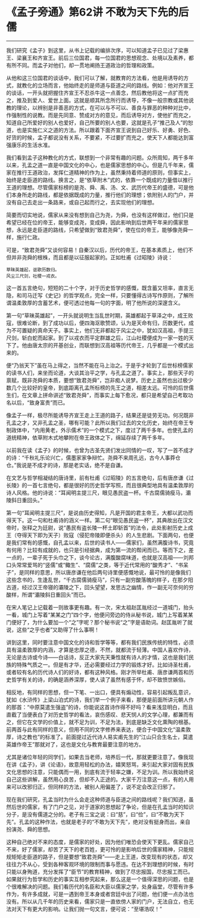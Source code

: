 # 《孟子旁通》第62讲 不敢为天下先的后儒

------

我们研究《孟子》到这里，从书上记载的编排次序，可以知道孟子已见过了梁惠王、梁襄王和齐宣王。前后三位国君，每一位国君的思想观念、处境以及素养，都有所不同。而孟子对他们，却一贯地阐扬王道政治的哲理和政策。

从他和这三位国君的谈话中，我们可以了解，就教育的方法看，他是用诱导的方式，就教化的立场而言，他始终走的是师道与臣道之间的路线。例如：他对齐宣王的谈话，一开头就把握住齐宣王不忍杀牛这一点善念，然后教他将这一点扩而充之，推及到爱人、爱世上面。这就是顺其所念所行而诱导，不像一般宗教或其他说教的理论，以辨别是非善恶的方式，在可以与不可以、善良与罪恶的种种对比中，作强制性的说教。而是先同意、赞成对方的意见，而后诱导对方，使他扩而充之，知道自己所爱好的别人也爱好，自己所要的别人也要，这就是孔子“推己及人”的恕道，也是实施仁义之道的方法。所以跟着下面齐宣王说到自己好乐、好勇、好色、好货的时候，孟子都说没有关系，不要紧，不过要扩而充之，使天下人都能达到富强康乐的生活水准。

我们看到孟子这种教化的方式，联想到一个非常有趣的问题。众所周知，两千多年以来，孔孟之道一直是中国文化的中心，也是儒家思想的中心。但是几千年来，儒家在推行王道政治，发挥仁道精神的作为上，虽然秉持着师道的原则，但事实上，始终是走臣道的路线。换言之，是“依草附木”式的，依靠一个既成的力量借以推行王道的理想。尽管儒家标榜的是尧、舜、禹、汤、文、武历代帝王的盛德，可是他们本身所走的路线，都是依据既成的力量，推行他们的理想；依附别人的门户，并没有自己去走出一条路来，或自己起而行之，去实现他们的理想。

简要而切实地说，儒家从来没有想到自己为尧，为舜，也没有这样做过，他们只是希望已经在位的帝王，能够变成尧，变成舜，因此影响到后世两干年来的儒家思想，永远是走臣道的路线，只希望做到“致君尧舜”，使在位的帝王，能够像尧舜一样，施行仁政。

可是，“致君尧舜”又谈何容易！自秦汉以后，历代的帝王，在基本素质上，他们不但并非尧舜的根株，而且都是以征服起家的。正如杜甫《过昭陵》诗说：
```
草昧英雄起，诓歌历数归。
风尘三尺剑，社稷一戎衣。
```
这一首五言绝句，短短的二十个字，对于历史哲学的感慨，既含蓄又坦率，直言无隐，和司马迁写《史记》的哲学观点，完全一样，只要懂得古诗写作原则，了解所谓温柔敦厚的含蓄艺术，便可透过他每一句的字面，明了他所说的深邃含义。

第一句“草昧英雄起”，一开头就说明生当乱世时期，英雄都起于草泽之中，成王败寇，很难论断，到了成功以后，便四海沤歌赞颂，认为是天命有归，历数更代，成为不可置疑的真命天子。事实上，他们无非都起于风尘之中，犹如汉高祖，手提三尺剑，斩白蛇而起家。到了以戎衣而平定群雄之后，江山社稷便成为一家一姓的天下了。他由唐太宗的开基创业，而联想到汉高祖等历代帝王，几乎都是一个模式出来的。

便“乃翁天下”虽在马上得之，当然不能在马上治之。于是乎才轮到了后世标榜儒家的读书人们，来坐而论道，大谈其治平之学，与孔孟之道了。事实上，那些天子的禀赋，既非尧舜的本质，要想“致君尧舜”，岂非痴人说梦。历史上虽然也出过极少数几个比较好的皇帝，到底距离孔孟所标榜的先王之道，相差太远。可怜的后世儒生们，在文章上拼命讲述“致君尧舜”，而事实上每下愈况，都只是希望自己考取功名以后，“致身富贵”而已。

像孟子一样，极尽所能诱导齐宣王走上王道的路子，结果还是徒劳无功。何况既非孔孟之才，又非孔孟之圣，哪有可能？此所以我们过去的文化历史，始终在帝王专制政体中，“内用黄老，外示儒术”的一个模式之下，度过了两千多年。也使孔孟的道统精神，依草附木式地攀附在帝王政体之下，绵延存续了两千多年。

以前我在读《孟子》的时候，也曾为古圣先贤们发出同情的一叹，写了一首不成才的诗：“千秋礼乐论兴亡，儒墨家家争辩忙。尧舜不来周孔远，古今人事莽仓仓。”我说是不成才的诗，那是老实话，绝不是自谦。

在文艺与哲学相凝结的唐诗里，前有杜甫《过昭陵》的五言绝句，后有唐彦谦《过长陵》的一首七言绝句，都是很好的历史哲学写照，而且很典型地具有温柔敦厚的诗人风格。他的诗说：“耳闻明主提三尺，眼见愚民盗一杯。千古腐儒骑瘦马，灞陵斜日重回头。”

第一句“耳闻明主提三尺”，是说由历史得知，凡是开国的君主帝王，大都以武功而得天下。这一句和杜甫诗的涵义一样。第二句“眼见愚民盗一杯”，其典故出在汉文帝时，张释之为廷尉，说“愚民有盗长陵一杯土即斩首”的法令，此处影射历史上成王（夺得天下即为天子）败寇（侵犯帝陵即便杀头）的人生悲剧。下面两句，也便是我们常有的感慨，自孔孟以来，后世的读书人——儒家们，虽然满腹诗书，究竟有何用？比较有成就的，也只是引经据典，成为第一流的帮闲而已。等而下之，差一点的，一辈子死于头巾之下，谈今论古，满腹酸腐味道，也就是汉高祖——刘邦口头常常爱骂的“竖儒”或“鲰生”、“腐儒”之类，等于近代常用的“酸秀才”、“书呆子”，是同样的意思，所以唐彦谦在他后两句诗里便感慨地说，最可怜的是像我们这些念书的，生逢乱世，“千古腐儒骑瘦马”，只有一副穷酸落魄的样子，在那夕阳古道，经过汉王帝寝的灞陵之下，回头望望，发思古之幽情，作一副无可奈何的穷酸样，所谓“灞陵斜日重回头”而已。

在宋人笔记上记载着一则故事更有趣。有一次，宋太祖赵匡胤经过一道城门，抬头一看，城门上写着“某某之门”四个字，他便问旁边的侍从秘书说，城门上写着某某门便好了，为什么要加一个“之”字呢？那个秘书说“之”字是语助词。赵匡胤听了就说，这些“之乎也者”又助得了什么事啊！

讲到这里，同时要注意中国文化的诗和哲学等等，都有我们民族传统的特性，必须具有温柔敦厚的内涵，才算是忠厚之德，不然，就都流于轻薄。中国人喜欢作诗，无论是古诗或今诗——白话诗，反正大家先天秉性就有诗人的才情，这也是我们民族的特殊气质之一。但是有才华，还必需要经过力学的锻炼才好。比如诗圣杜甫，或者较有名的历代诗人们的好诗，都有这种风格。刚才所举杜甫、唐彦谦两首和历史哲学有关的诗，的确是涵养深厚，使人读了虽然有感于怀，却不致愤世嫉俗。

相反地，有同样的思想，但一下笔、一出口，便具有煽动性，容易引起叛乱意识，犹如《水浒传》上梁山泊式的诗，我们举一个例子来看，那便是前面所讲元朝人作的那首：“中原莫遣生强盗”的诗，你能说这首诗作得不好吗？看来浅显明白，而且直截了当便表白了对历史哲学的看法，哀伤感叹、悲天悯人的文学心理，都兼而有之，但它在文学的价值上，就不足为训，不足为法，到底是缺乏文化熏陶的根基。前两首与此有同样的意义，但用不同的文字修养来表达，便合于中国文化“温柔敦厚，诗之教也”的标准了。前面提过近代诗人易实甫先生的“江山只合生名士，莫遣英雄作帝王”那就对了，这也是文化与教育最要注意的地方。

尤其是诸位年轻的同学们，如果去当老师，培养后一代，那就更要注意了。像我现在讲《孟子》，讲《论语》，故意用轻松的办法，嬉笑怒骂，来引起大家对固有民族文化思想的注意，只能偶而一用，到底有流于轻率之嫌，不足为训。所以我始终说自己这些讲解，虽然用心良苦，但却不入正途的。大家千万注意这一点，有的人用来可以改邪归正，但同样的方法，被别人用偏差了，说不定会改正归邪了。

现在我们研究，孔孟当时为什么会走这种师道与臣道之间的路线呢？我们知道，虽然后世的儒家，有了门户之见，对于道家的思想起了争论，但是在孔孟当时的知识分子，是没有儒道之分的。老子有三宝之说：曰“慈”，曰“俭”，曰“不敢为天下先”。孔孟的这种作法，也就是老子的“不敢为天下先”，绝对没有挺身而出，亲自扮演尧、舜的思想。

这种自己绝对不来的态度，是儒家的好处，因为他们唯恐会使天下更乱。儒家自己不来，好了儒家，却苦了天下的老百姓，更可怜的是影响后世的儒家精神，只能规规矩矩走臣道的路子，但是要想“致君尧舜”——走上王道，改变现有的状态，却又往往力不从心，受到各种客观环境的限制而事与愿违。在达不到理想的时候，有时只能以身殉道，充分发挥了“臣节”的教育精神，做到了尽忠报国，尽忠报工而已。如果就行为哲学和历史的事实互相参究起来，那么这是一个值得深思的问题，也是个很难解决的问题。我们看历代的名臣和大臣以儒家之学，处身庙堂，尽管有许多作为，有许多成就，可是一遇到帝王本身或者宫廷中出了问题，他们便一点办法也没有。所以从几千年的历史来看，儒家只是一直依傍人家的门户，无法自立，也无法对天下有更大的影响。让我们抛一句文言，便可说：“至堪浩叹！”


